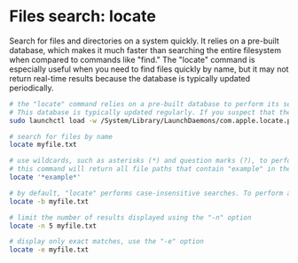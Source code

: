 # Files search: locate

Search for files and directories on a system quickly. It relies on a pre-built database, which makes it much faster than searching the entire filesystem when compared to commands like "find." The "locate" command is especially useful when you need to find files quickly by name, but it may not return real-time results because the database is typically updated periodically.

```bash
# the "locate" command relies on a pre-built database to perform its searches.
# This database is typically updated regularly. If you suspect that the database is not up to date, you can update it manually.
sudo launchctl load -w /System/Library/LaunchDaemons/com.apple.locate.plist

# search for files by name
locate myfile.txt

# use wildcards, such as asterisks (*) and question marks (?), to perform more flexible searches
# this command will return all file paths that contain "example" in their names
locate '*example*'

# by default, "locate" performs case-insensitive searches. To perform a case-sensitive search, you can use the "-b" option
locate -b myfile.txt

# limit the number of results displayed using the "-n" option
locate -n 5 myfile.txt

# display only exact matches, use the "-e" option
locate -e myfile.txt
```
